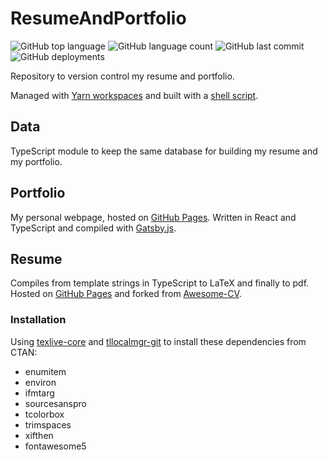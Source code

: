 # ResumeAndPortfolio

![GitHub top language](https://img.shields.io/github/languages/top/MarioJim/ResumeAndPortfolio)
![GitHub language count](https://img.shields.io/github/languages/count/MarioJim/ResumeAndPortfolio)
![GitHub last commit](https://img.shields.io/github/last-commit/MarioJim/ResumeAndPortfolio)
![GitHub deployments](https://img.shields.io/github/deployments/MarioJim/mariojim.github.io/github-pages)

Repository to version control my resume and portfolio.

Managed with [Yarn workspaces](https://classic.yarnpkg.com/blog/2017/08/02/introducing-workspaces/) and built with a [shell script](https://github.com/MarioJim/ResumeAndPortfolio/blob/master/build.sh).

## Data

TypeScript module to keep the same database for building my resume and my portfolio.

## Portfolio

My personal webpage, hosted on [GitHub Pages](https://mariojim.github.io/). Written in React and TypeScript and compiled with [Gatsby.js](https://www.gatsbyjs.org/).

## Resume

Compiles from template strings in TypeScript to LaTeX and finally to pdf. Hosted on [GitHub Pages](https://mariojim.github.io/resume.pdf) and forked from [Awesome-CV](https://github.com/posquit0/Awesome-CV/).

### Installation

Using [texlive-core](https://www.archlinux.org/packages/extra/any/texlive-core/) and [tllocalmgr-git](https://aur.archlinux.org/packages/tllocalmgr-git/) to install these dependencies from CTAN:

- enumitem
- environ
- ifmtarg
- sourcesanspro
- tcolorbox
- trimspaces
- xifthen
- fontawesome5
